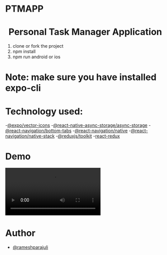 # PTMAPP

<h1 align="center">Personal Task Manager Application</h1>

1. clone or fork the project
2. npm install
3. npm run android or ios

# Note: make sure you have installed expo-cli

# Technology used:

-[@expo/vector-icons]() -[@react-native-async-storage/async-storage]() -[@react-navigation/bottom-tabs]() -[@react-navigation/native]() -[@react-navigation/native-stack]() -[@reduxjs/toolkit]() -[react-redux]()

# Demo

![](assets/app_demo.mp4)

# Author

- [@rameshparajuli](https://github.com/rameshparajuli)
